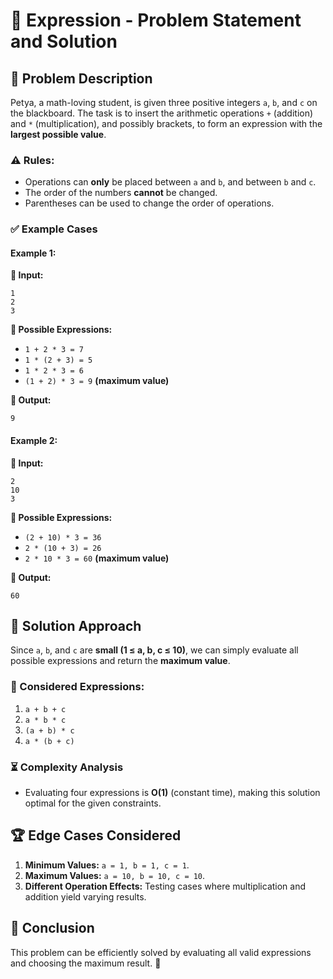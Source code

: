 # 🧮 Expression - Problem Statement and Solution

## 📜 Problem Description
Petya, a math-loving student, is given three positive integers `a`, `b`, and `c` on the blackboard. The task is to insert the arithmetic operations `+` (addition) and `*` (multiplication), and possibly brackets, to form an expression with the **largest possible value**.

### ⚠️ Rules:
- Operations can **only** be placed between `a` and `b`, and between `b` and `c`.
- The order of the numbers **cannot** be changed.
- Parentheses can be used to change the order of operations.

### ✅ Example Cases
#### Example 1:
**📌 Input:**
```
1
2
3
```
**📌 Possible Expressions:**
- `1 + 2 * 3 = 7`
- `1 * (2 + 3) = 5`
- `1 * 2 * 3 = 6`
- `(1 + 2) * 3 = 9` **(maximum value)**

**📌 Output:**
```
9
```

#### Example 2:
**📌 Input:**
```
2
10
3
```
**📌 Possible Expressions:**
- `(2 + 10) * 3 = 36`
- `2 * (10 + 3) = 26`
- `2 * 10 * 3 = 60` **(maximum value)**

**📌 Output:**
```
60
```

## 🚀 Solution Approach
Since `a`, `b`, and `c` are **small (1 ≤ a, b, c ≤ 10)**, we can simply evaluate all possible expressions and return the **maximum value**.

### 🔢 Considered Expressions:
1. `a + b + c`
2. `a * b * c`
3. `(a + b) * c`
4. `a * (b + c)`

### ⏳ Complexity Analysis
- Evaluating four expressions is **O(1)** (constant time), making this solution optimal for the given constraints.

## 🏆 Edge Cases Considered
1. **Minimum Values:** `a = 1, b = 1, c = 1`.
2. **Maximum Values:** `a = 10, b = 10, c = 10`.
3. **Different Operation Effects:** Testing cases where multiplication and addition yield varying results.

## 🎯 Conclusion
This problem can be efficiently solved by evaluating all valid expressions and choosing the maximum result. 🚀

